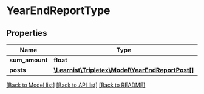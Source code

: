 # YearEndReportType

## Properties
Name | Type | Description | Notes
------------ | ------------- | ------------- | -------------
**sum_amount** | **float** |  | [optional] 
**posts** | [**\Learnist\Tripletex\Model\YearEndReportPost[]**](YearEndReportPost.md) |  | [optional] 

[[Back to Model list]](../../README.md#documentation-for-models) [[Back to API list]](../../README.md#documentation-for-api-endpoints) [[Back to README]](../../README.md)

